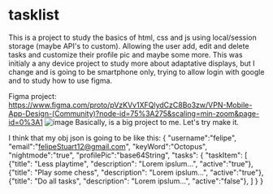 # tasklist
This is a project to study the basics of html, css and js using local/session storage (maybe API's to custom). Allowing the user add, edit and delete tasks and customize their profile pic and maybe some more.
This was initialy a any device project to study more about adaptative displays, but I change and is going to be smartphone only, trying to allow login with google and to study how to use figma.

Figma project: https://www.figma.com/proto/pVzKVv1XFQlydCzC8Bo3zw/VPN-Mobile-App-Design-(Community)?node-id=75%3A275&scaling=min-zoom&page-id=0%3A1
![image](https://user-images.githubusercontent.com/115251355/212445574-1e209aa9-4a06-4d65-b3ed-1f3f6eb43859.png)
Basically, is a big project to me. Let's try make it.

I think that my obj json is going to be like this:
{
   "username":"felipe",
   "email":"felipeStuart12@gmail.com",
   "keyWord":"Octopus",
   "nightmode":"true",
   "profilePic":"base64String",
    "tasks": {
      "taskItem": [
        {"title": "Less playtime", "description": "Lorem ipslum...", "active":"true"},
        {"title": "Play some chess", "description": "Lorem ipslum...", "active":"true"},
        {"title": "Do all tasks", "description": "Lorem ipslum...", "active":"false"},
      ]
    }
}
